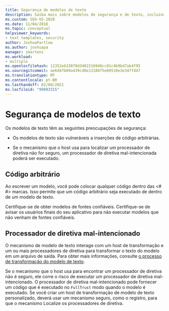 ```yaml
---
title: Segurança de modelos de texto
description: Saiba mais sobre modelos de segurança e de texto, incluindo tópicos como código arbitrário e processadores de diretiva maliciosas.
ms.custom: SEO-VS-2020
ms.date: 11/04/2016
ms.topic: conceptual
helpviewer_keywords:
- text templates, security
author: JoshuaPartlow
ms.author: joshuapa
manager: jmartens
ms.workload:
- multiple
ms.openlocfilehash: 11352eb33070d3401516948cc01c4b9bd7ab4f95
ms.sourcegitcommit: ae6d47b09a439cd0e13180f5e89510e3e347fd47
ms.translationtype: MT
ms.contentlocale: pt-BR
ms.lasthandoff: 02/08/2021
ms.locfileid: "99893315"
---
```

# <a name="security-of-text-templates"></a>Segurança de modelos de texto
Os modelos de texto têm as seguintes preocupações de segurança:

- Os modelos de texto são vulneráveis a inserções de código arbitrárias.

- Se o mecanismo que o host usa para localizar um processador de diretiva não for seguro, um processador de diretiva mal-intencionada poderá ser executado.

## <a name="arbitrary-code"></a>Código arbitrário
 Ao escrever um modelo, você pode colocar qualquer código dentro das \<# #> marcas. Isso permite que um código arbitrário seja executado de dentro de um modelo de texto.

 Certifique-se de obter modelos de fontes confiáveis. Certifique-se de avisar os usuários finais do seu aplicativo para não executar modelos que não venham de fontes confiáveis.

## <a name="malicious-directive-processor"></a>Processador de diretiva mal-intencionado
 O mecanismo de modelo de texto interage com um host de transformação e um ou mais processadores de diretiva para transformar o texto do modelo em um arquivo de saída. Para obter mais informações, consulte [o processo de transformação do modelo de texto](../modeling/the-text-template-transformation-process.md).

 Se o mecanismo que o host usa para encontrar um processador de diretiva não é seguro, ele corre o risco de executar um processador de diretiva mal-intencionado. O processador de diretiva mal-intencionado pode fornecer um código que é executado no `FullTrust` modo quando o modelo é executado. Se você criar um host de transformação de modelo de texto personalizado, deverá usar um mecanismo seguro, como o registro, para que o mecanismo Localize os processadores de diretiva.
